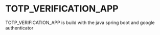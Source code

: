 # TOTP_VERIFICATION_APP
TOTP_VERIFICATION_APP is build with the java spring boot and google authenticator 
